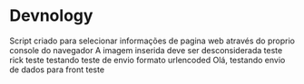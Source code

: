 # Devnology
Script criado para selecionar informações de pagina web através do proprio console do navegador
A imagem inserida deve ser desconsiderada
teste rick
teste
testando
teste de envio formato urlencoded
Olá, testando envio de dados para front
teste

